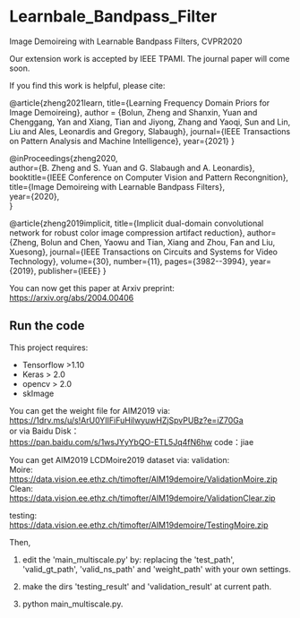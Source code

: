 # Learnbale_Bandpass_Filter
Image Demoireing with Learnable Bandpass Filters, CVPR2020

Our extension work is accepted by IEEE TPAMI.
The journal paper will come soon.

If you find this work is helpful, please cite:

@article{zheng2021learn,
  title={Learning Frequency Domain Priors for Image Demoireing},
  author = {Bolun, Zheng and Shanxin, Yuan and Chenggang, Yan and Xiang, Tian and Jiyong, Zhang and Yaoqi, Sun and Lin, Liu and Ales, Leonardis and Gregory, Slabaugh},
  journal={IEEE Transactions on Pattern Analysis and Machine Intelligence},
  year={2021}
}

@inProceedings{zheng2020,  
author={B. Zheng and S. Yuan and G. Slabaugh and A. Leonardis},  
booktitle={IEEE Conference on Computer Vision and Pattern Recongnition},  
title={Image Demoireing with Learnable Bandpass Filters},  
year={2020},  
}

@article{zheng2019implicit,
  title={Implicit dual-domain convolutional network for robust color image compression artifact reduction},
  author={Zheng, Bolun and Chen, Yaowu and Tian, Xiang and Zhou, Fan and Liu, Xuesong},
  journal={IEEE Transactions on Circuits and Systems for Video Technology},
  volume={30},
  number={11},
  pages={3982--3994},
  year={2019},
  publisher={IEEE}
}

You can now get this paper at Arxiv preprint: https://arxiv.org/abs/2004.00406
## Run the code
This project requires:
* Tensorflow >1.10
* Keras > 2.0
* opencv > 2.0
* skImage

You can get the weight file for AIM2019 via:  
https://1drv.ms/u/s!ArU0YIIFiFuHilwyuwHZjSpvPUBz?e=iZ70Ga  
or via Baidu Disk：  
https://pan.baidu.com/s/1wsJYyYbQO-ETL5Jq4fN6hw code：jiae   

You can get AIM2019 LCDMoire2019 dataset via:
validation:   
Moire: https://data.vision.ee.ethz.ch/timofter/AIM19demoire/ValidationMoire.zip  
Clean: https://data.vision.ee.ethz.ch/timofter/AIM19demoire/ValidationClear.zip  

testing:  
https://data.vision.ee.ethz.ch/timofter/AIM19demoire/TestingMoire.zip


Then,  
1. edit the 'main_multiscale.py' by:
replacing the 'test_path', 'valid_gt_path', 'valid_ns_path' and 'weight_path' with your own settings.  

2. make the dirs 'testing_result' and 'validation_result' at current path.  

3. python main_multiscale.py.  


